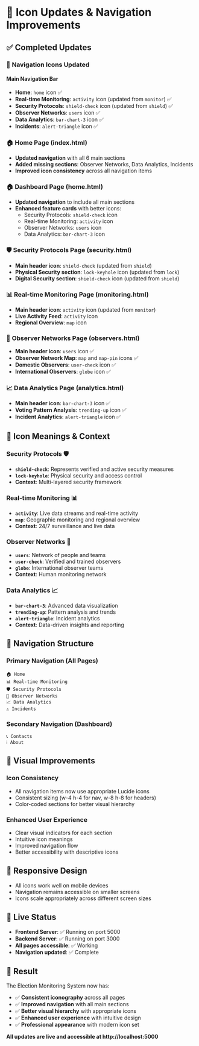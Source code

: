 # 🎨 Icon Updates & Navigation Improvements

## ✅ **Completed Updates**

### 🔧 **Navigation Icons Updated**

#### **Main Navigation Bar**
- **Home**: `home` icon ✅
- **Real-time Monitoring**: `activity` icon (updated from `monitor`) ✅
- **Security Protocols**: `shield-check` icon (updated from `shield`) ✅
- **Observer Networks**: `users` icon ✅
- **Data Analytics**: `bar-chart-3` icon ✅
- **Incidents**: `alert-triangle` icon ✅

### 🏠 **Home Page (index.html)**
- **Updated navigation** with all 6 main sections
- **Added missing sections**: Observer Networks, Data Analytics, Incidents
- **Improved icon consistency** across all navigation items

### 🏠 **Dashboard Page (home.html)**
- **Updated navigation** to include all main sections
- **Enhanced feature cards** with better icons:
  - Security Protocols: `shield-check` icon
  - Real-time Monitoring: `activity` icon
  - Observer Networks: `users` icon
  - Data Analytics: `bar-chart-3` icon

### 🛡️ **Security Protocols Page (security.html)**
- **Main header icon**: `shield-check` (updated from `shield`)
- **Physical Security section**: `lock-keyhole` icon (updated from `lock`)
- **Digital Security section**: `shield-check` icon (updated from `shield`)

### 📊 **Real-time Monitoring Page (monitoring.html)**
- **Main header icon**: `activity` icon (updated from `monitor`)
- **Live Activity Feed**: `activity` icon
- **Regional Overview**: `map` icon

### 👥 **Observer Networks Page (observers.html)**
- **Main header icon**: `users` icon ✅
- **Observer Network Map**: `map` and `map-pin` icons ✅
- **Domestic Observers**: `user-check` icon ✅
- **International Observers**: `globe` icon ✅

### 📈 **Data Analytics Page (analytics.html)**
- **Main header icon**: `bar-chart-3` icon ✅
- **Voting Pattern Analysis**: `trending-up` icon ✅
- **Incident Analytics**: `alert-triangle` icon ✅

## 🎯 **Icon Meanings & Context**

### **Security Protocols** 🛡️
- **`shield-check`**: Represents verified and active security measures
- **`lock-keyhole`**: Physical security and access control
- **Context**: Multi-layered security framework

### **Real-time Monitoring** 📊
- **`activity`**: Live data streams and real-time activity
- **`map`**: Geographic monitoring and regional overview
- **Context**: 24/7 surveillance and live data

### **Observer Networks** 👥
- **`users`**: Network of people and teams
- **`user-check`**: Verified and trained observers
- **`globe`**: International observer teams
- **Context**: Human monitoring network

### **Data Analytics** 📈
- **`bar-chart-3`**: Advanced data visualization
- **`trending-up`**: Pattern analysis and trends
- **`alert-triangle`**: Incident analytics
- **Context**: Data-driven insights and reporting

## 🚀 **Navigation Structure**

### **Primary Navigation (All Pages)**
```
🏠 Home
📊 Real-time Monitoring
🛡️ Security Protocols
👥 Observer Networks
📈 Data Analytics
⚠️ Incidents
```

### **Secondary Navigation (Dashboard)**
```
📞 Contacts
ℹ️ About
```

## 🎨 **Visual Improvements**

### **Icon Consistency**
- All navigation items now use appropriate Lucide icons
- Consistent sizing (w-4 h-4 for nav, w-8 h-8 for headers)
- Color-coded sections for better visual hierarchy

### **Enhanced User Experience**
- Clear visual indicators for each section
- Intuitive icon meanings
- Improved navigation flow
- Better accessibility with descriptive icons

## 📱 **Responsive Design**
- All icons work well on mobile devices
- Navigation remains accessible on smaller screens
- Icons scale appropriately across different screen sizes

## 🔄 **Live Status**
- **Frontend Server**: ✅ Running on port 5000
- **Backend Server**: ✅ Running on port 3000
- **All pages accessible**: ✅ Working
- **Navigation updated**: ✅ Complete

## 🎉 **Result**
The Election Monitoring System now has:
- ✅ **Consistent iconography** across all pages
- ✅ **Improved navigation** with all main sections
- ✅ **Better visual hierarchy** with appropriate icons
- ✅ **Enhanced user experience** with intuitive design
- ✅ **Professional appearance** with modern icon set

**All updates are live and accessible at http://localhost:5000**
